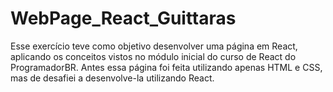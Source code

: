 # WebPage_React_Guittaras
Esse exercício teve como objetivo desenvolver uma página em React, aplicando os conceitos vistos no módulo inicial do curso de React do ProgramadorBR. Antes essa página foi feita utilizando apenas HTML e CSS, mas de desafiei a desenvolve-la utilizando React.
